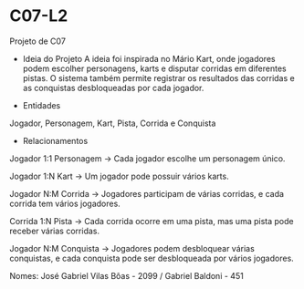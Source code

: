 # C07-L2
Projeto de C07

- Ideia do Projeto
  A ideia foi inspirada no Mário Kart, onde jogadores podem escolher personagens, karts e disputar corridas em diferentes pistas.
  O sistema também permite registrar os resultados das corridas e as conquistas desbloqueadas por cada jogador.

- Entidades

Jogador, Personagem, Kart, Pista, Corrida e Conquista

- Relacionamentos

Jogador 1:1 Personagem → Cada jogador escolhe um personagem único.

Jogador 1:N Kart → Um jogador pode possuir vários karts.

Jogador N:M Corrida → Jogadores participam de várias corridas, e cada corrida tem vários jogadores.

Corrida 1:N Pista → Cada corrida ocorre em uma pista, mas uma pista pode receber várias corridas.

Jogador N:M Conquista → Jogadores podem desbloquear várias conquistas, e cada conquista pode ser desbloqueada por vários jogadores.

Nomes: José Gabriel Vilas Bôas - 2099 / Gabriel Baldoni - 451
